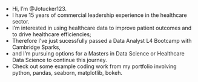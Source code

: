 - Hi, I’m @Jotucker123.
- I have 15 years of commercial leadership experience in the healthcare sector. 
- I’m interested in using healthcare data to improve patient outcomes and to drive healthcare efficiencies;
- Therefore I’ve just sucessfully passed a Data Analyst L4 Bootcamp with Cambridge Sparks, 
- and I’m pursuing options for a Masters in Data Science or Healthcare Data Science to continue this journey.
- Check out some example coding work from my portfolio involving python, pandas, seaborn, matplotlib, bokeh. 
